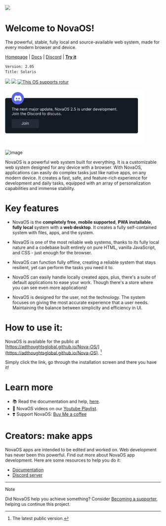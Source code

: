<img height="55" src="https://github.com/user-attachments/assets/928feace-3086-413a-8376-2f131c3e2f91"/>

# Welcome to NovaOS!
The powerful, stable, fully local and source-available web system, made for every modern browser and device.

[Homepage](https://adthoughtsglobal.github.io/NovaOS/) | [Docs](https://novaos.gitbook.io/novaos-docs) | [Discord](https://discord.gg/atkqbwEQU8) | [**Try it**](https://github.com/adthoughtsglobal/Nova-OS?tab=readme-ov-file#how-do-i-access)

```txt
Version: 2.05
Title: Solaris
```

<img height="20" src="https://img.shields.io/github/languages/count/adthoughtsglobal/Nova-OS"/> <img height="20" src="https://img.shields.io/github/last-commit/adthoughtsglobal/Nova-dev-repl-rl"/> <a href="https://rotur.dev"><img src="https://rotur.dev/rotur%20badge.png" height="20" alt="This OS supports rotur"></a>

<a href="https://discord.gg/atkqbwEQU8"> <img src="assets/discordjoin.png" height="180"> </a>

![image](https://github.com/user-attachments/assets/47978665-d2d2-4256-b784-da7eb43397b1)

NovaOS is a powerful web system built for everything. It is a customizable web system designed for any device with a browser. With NovaOS, applications can easily do complex tasks just like native apps, on any modern device. It creates a fast, safe, and feature-rich experience for development and daily tasks, equipped with an array of personalization capabilities and immense stability.

# Key features
- NovaOS is the **completely free**, **mobile supported**, **PWA installable**, **fully local** system with a **web desktop**. It creates a fully self-contained system with files, apps, and the system.

- NovaOS is one of the most reliable web systems, thanks to its fully local nature and a codebase built entirely on pure HTML, vanilla JavaScript, and CSS - just enough for the browser.

- NovaOS can function fully offline, creating a reliable system that stays resilient, yet can perform the tasks you need it to.

- NovaOS can easily handle locally created apps, plus, there's a suite of default applications to ease your work. Though there's a store where you can see even more applications!

- NovaOS is designed for the user, not the technology. The system focuses on giving the most accurate experience that a user needs. Maintaining the balance between simplicity and efficiency in UI.

# How to use it:
NovaOS is available for the public at [https://adthoughtsglobal.github.io/Nova-OS/](https://adthoughtsglobal.github.io/Nova-OS). [^1]

Simply click the link, go through the installation screen and there you have it!

# Learn more
- 📚 Read the documentation and help, [here](https://novaos.gitbook.io/main).
- 🤔 NovaOS videos on our [Youtube Playlist](https://www.youtube.com/watch?v=o3Xr6DHxcFo&list=PLVY7raF48Kj5cBsNIvvta5dTCleSSgQa-).
- ❣️ Support NovaOS: [Buy Me a coffee](https://buymeacoffee.com/novaweb)

# Creators: make apps
NovaOS apps are intended to be edited and worked on. Web development has never been this powerful. Find out more about NovaOS app development. Here are some resources to help you do it:
- [Documentation](https://novaos.gitbook.io/main)
- [Discord server](https://discord.gg/atkqbwEQU8)

---

> [!NOTE]
> Did NovaOS help you achieve something? Consider <a href="https://www.patreon.com/adthoughtsglobal/membership">Becoming a supporter</a>, helping us continue this project.

[^1]: The latest public version.
[^2]: Quotes are personal perspectives of users.
[^3]: It must be initially loaded with internet, and the offline setting must be turned on for this feature to work.
